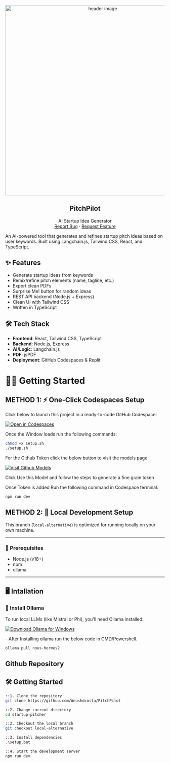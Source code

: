 <div align="center">
<img width="600" alt="header image" src="https://github.com/user-attachments/assets/427c1a9d-bb12-4689-9ad7-be3afccf378c">
<h2 align="center">PitchPilot</h2>
  <p align="center">
    AI Startup Idea Generator
    <br />
    <a href="https://github.com/Anushdcosta/PitchPilot/issues/new?labels=bug&template=bug-report.md">Report Bug</a>
    ·
    <a href="https://github.com/Anushdcosta/PitchPilot/issues/new?labels=enhancement&template=feature-request.md">Request Feature</a>
  </p>
</div>

An AI-powered tool that generates and refines startup pitch ideas based on user keywords. Built using Langchain.js, Tailwind CSS, React, and TypeScript.

## ✨ Features

- Generate startup ideas from keywords
- Remix/refine pitch elements (name, tagline, etc.)
- Export clean PDFs
- Surprise Me! button for random ideas
- REST API backend (Node.js + Express)
- Clean UI with Tailwind CSS
- Written in TypeScript

## 🛠 Tech Stack

- **Frontend**: React, Tailwind CSS, TypeScript
- **Backend**: Node.js, Express
- **AI/Logic**: Langchain.js
- **PDF**: jsPDF
- **Deployment**: GitHub Codespaces & Replit
#
# 🧑‍💻 Getting Started


## METHOD 1:  ⚡ One-Click Codespaces Setup

Click below to launch this project in a ready-to-code GitHub Codespace:

[![Open in Codespaces](https://github.com/codespaces/badge.svg)](https://github.com/codespaces/new?repo=Anushdcosta/PitchPilot&ref=main)

Once the Window loads run the following commands:

```bash
chmod +x setup.sh
./setup.sh
```
For the Github Token click the below button to visit the models page
<p align="left">
  <a href="https://github.com/marketplace/models/azure-openai/gpt-4-1-mini" target="_blank">
    <img src="https://img.shields.io/badge/Visit%20Github-OpenAI 4.1 mini-blue?style=for-the-badge" alt="Visit Github Models">
  </a>
</p>
Click Use this Model and follow the steps to generate a fine grain token

Once Token is added Run the following command in Codespace terminal:
```bash
npm run dev
```

## METHOD 2: 🧪 Local Development Setup

This branch (`local-alternative`) is optimized for running locally on your own machine.

---

### 🔧 Prerequisites

- Node.js (v18+)
- npm
- ollama

---

## 🖥 Intallation

### 🧰 Install Ollama

To run local LLMs (like Mistral or Phi), you'll need Ollama installed:

<p align="left">
  <a href="https://ollama.com/download/windows" target="_blank">
    <img src="https://img.shields.io/badge/Download%20Ollama-Windows-blue?style=for-the-badge&logo=windows" alt="Download Ollama for Windows">
  </a>
</p>
 - After Installing ollama run the below code in CMD/Powershell.

```bash
ollama pull nous-hermes2
```
## Github Repository

## 🛠️ Getting Started

```bash
::1. Clone the repository
git clone https://github.com/Anushdcosta/PitchPilot

::2. Change current directory
cd startup-pitcher

::2. Checkout the local branch
git checkout local-alternative

::3. Install dependencies
.\setup.bat

::4. Start the development server
npm run dev
```
